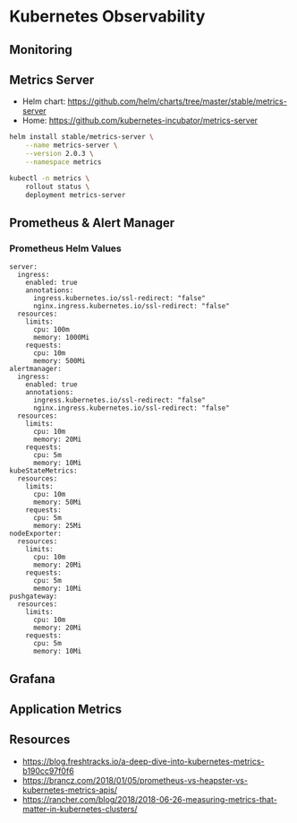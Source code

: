 # Kubernetes Observability

## Monitoring

## Metrics Server

* Helm chart: https://github.com/helm/charts/tree/master/stable/metrics-server
* Home: https://github.com/kubernetes-incubator/metrics-server

```bash
helm install stable/metrics-server \
    --name metrics-server \
    --version 2.0.3 \
    --namespace metrics

kubectl -n metrics \
    rollout status \
    deployment metrics-server
```

## Prometheus & Alert Manager

### Prometheus Helm Values

```
server:
  ingress:
    enabled: true
    annotations:
      ingress.kubernetes.io/ssl-redirect: "false"
      nginx.ingress.kubernetes.io/ssl-redirect: "false"
  resources:
    limits:
      cpu: 100m
      memory: 1000Mi
    requests:
      cpu: 10m
      memory: 500Mi
alertmanager:
  ingress:
    enabled: true
    annotations:
      ingress.kubernetes.io/ssl-redirect: "false"
      nginx.ingress.kubernetes.io/ssl-redirect: "false"
  resources:
    limits:
      cpu: 10m
      memory: 20Mi
    requests:
      cpu: 5m
      memory: 10Mi
kubeStateMetrics:
  resources:
    limits:
      cpu: 10m
      memory: 50Mi
    requests:
      cpu: 5m
      memory: 25Mi
nodeExporter:
  resources:
    limits:
      cpu: 10m
      memory: 20Mi
    requests:
      cpu: 5m
      memory: 10Mi
pushgateway:
  resources:
    limits:
      cpu: 10m
      memory: 20Mi
    requests:
      cpu: 5m
      memory: 10Mi
```

## Grafana

## Application Metrics



## Resources

* https://blog.freshtracks.io/a-deep-dive-into-kubernetes-metrics-b190cc97f0f6
* https://brancz.com/2018/01/05/prometheus-vs-heapster-vs-kubernetes-metrics-apis/
* https://rancher.com/blog/2018/2018-06-26-measuring-metrics-that-matter-in-kubernetes-clusters/